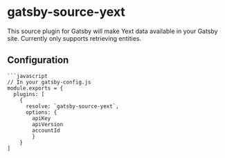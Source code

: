# gatsby-source-yext

This source plugin for Gatsby will make Yext data available in your Gatsby site. Currently only supports retrieving entities.

## Configuration

    ```javascript
    // In your gatsby-config.js
    module.exports = {
      plugins: [
        {
          resolve: `gatsby-source-yext`,
          options: {
            apiKey
            apiVersion
            accountId
            }
        }
    ]






